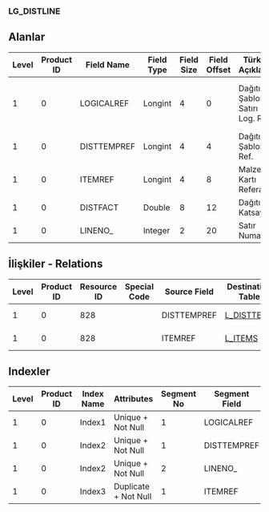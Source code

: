 ### LG_DISTLINE

## Alanlar

**Level**|**Product ID**|**Field Name**|**Field Type**|**Field Size**|**Field Offset**|**Türkçe Açıklama**|**Expression**
-----|-----|-----|-----|-----|-----|-----|-----
1|0|LOGICALREF|Longint|4|0|Dağıtım Şablonu Satırı Log. Ref.|Distribution Template Line Logical Reference
1|0|DISTTEMPREF|Longint|4|4|Dağıtım Şablonu Ref.|Distribution Template Reference
1|0|ITEMREF|Longint|4|8|Malzeme Kartı Referansı|Item Card Reference
1|0|DISTFACT|Double|8|12|Dağıtım Katsayısı|Distribution Factor
1|0|LINENO_|Integer|2|20|Satır Numarası|Line Number

## İlişkiler - Relations
**Level**|**Product ID**|**Resource ID**|**Special Code**|**Source Field**|**Destination Table**|**Destination Field**|**Relation Type**|**Extra Condition**
-----|-----|-----|-----|-----|-----|-----|-----|-----
1|0|828||DISTTEMPREF|[L_DISTTEMP](../L_DISTTEMP "L_DISTTEMP")|LOGICALREF|one-to-one|
1|0|828||ITEMREF|[L_ITEMS](../L_ITEMS "L_ITEMS")|LOGICALREF|one-to-one|

## Indexler
**Level**|**Product ID**|**Index Name**|**Attributes**|**Segment No**|**Segment Field**|**Sense**
-----|-----|-----|-----|-----|-----|-----
1|0|Index1|Unique + Not Null|1|LOGICALREF|Ascending
1|0|Index2|Unique + Not Null|1|DISTTEMPREF|Ascending
1|0|Index2|Unique + Not Null|2|LINENO_|Ascending
1|0|Index3|Duplicate + Not Null|1|ITEMREF|Ascending

